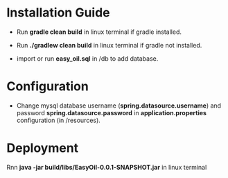 
Installation Guide
==================

* Run **gradle clean build** in linux terminal if gradle installed.

* Run **./gradlew clean build** in linux terminal  if gradle not installed.

* import or run **easy_oil.sql** in /db to add database.

Configuration
=============

* Change mysql database username (**spring.datasource.username**) and password 
**spring.datasource.password** in **application.properties** configuration (in /resources).


Deployment
==========

Rnn **java -jar build/libs/EasyOil-0.0.1-SNAPSHOT.jar** in linux terminal
